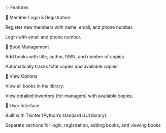 ✨ Features

🔑 Member Login & Registration

Register new members with name, email, and phone number.

Login with email and phone number.

📖 Book Management

Add books with title, author, ISBN, and number of copies.

Automatically tracks total copies and available copies.

👀 View Options

View all books in the library.

View detailed inventory (for managers) with available copies.

🎨 User Interface

Built with Tkinter (Python’s standard GUI library).

Separate sections for login, registration, adding books, and viewing books
